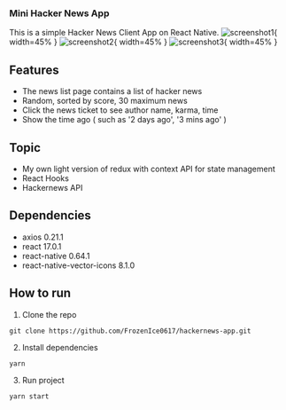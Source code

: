 ### Mini Hacker News App

This is a simple Hacker News Client App on React Native.
![screenshot1](./screenshots/news_list_01.png){ width=45% }
![screenshot2](./screenshots/news_list_02.png){ width=45% }
![screenshot3](./screenshots/news_list_03.png){ width=45% }

## Features
- The news list page contains a list of hacker news
- Random, sorted by score, 30 maximum news
- Click the news ticket to see author name, karma, time
- Show the time ago ( such as '2 days ago', '3 mins ago' )

## Topic
- My own light version of redux with context API for state management
- React Hooks
- Hackernews API

## Dependencies
- axios 0.21.1
- react 17.0.1
- react-native 0.64.1
- react-native-vector-icons 8.1.0

## How to run
1. Clone the repo
``` 
git clone https://github.com/FrozenIce0617/hackernews-app.git 
```

2. Install dependencies
```
yarn
```

3. Run project
```
yarn start
```